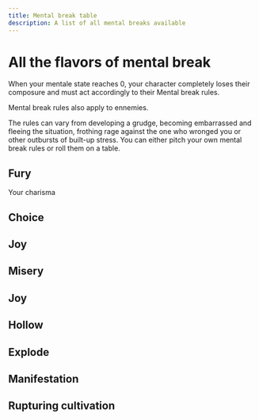 ```yaml
---
title: Mental break table
description: A list of all mental breaks available
---
```


# All the flavors of mental break

When your mentale state reaches 0, your character completely loses their composure and must act accordingly to their Mental
break rules.

Mental break rules also apply to ennemies.

The rules can vary from developing a grudge, becoming embarrassed and fleeing the situation, frothing rage against the one
who wronged you or other outbursts of built-up stress. You can either pitch your own mental break rules or roll them on a
table.

## Fury

Your charisma

## Choice

## Joy

## Misery

## Joy

## Hollow

## Explode

## Manifestation

## Rupturing cultivation